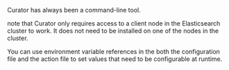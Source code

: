 Curator has always been a command-line tool. 

note that Curator only requires access to a client node in the Elasticsearch cluster to work. It does not need to be installed on one of the nodes in the cluster.

You can use environment variable references in the both the configuration file and the action file to set values that need to be configurable at runtime.

